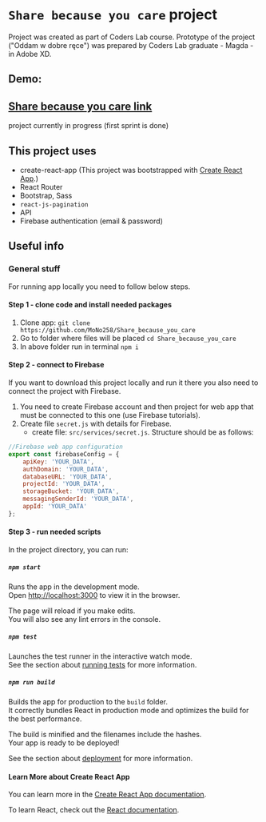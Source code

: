 # `Share because you care` project
Project was created as part of Coders Lab course. Prototype of the project ("Oddam w dobre ręce") was prepared by Coders Lab graduate - Magda - in Adobe XD.

## Demo:
## [Share because you care link](https://mono258.github.io/Share_because_you_care)
project currently in progress (first sprint is done)

## This project uses
* create-react-app (This project was bootstrapped with [Create React App](https://github.com/facebook/create-react-app).)
* React Router
* Bootstrap, Sass
* `react-js-pagination`
* API
* Firebase authentication (email & password)


## Useful info

### General stuff
For running app locally you need to follow below steps.

#### Step 1 - clone code and install needed packages
1. Clone app: `git clone https://github.com/MoNo258/Share_because_you_care`
2. Go to folder where files will be placed `cd Share_because_you_care`
3. In above folder run in terminal `npm i`

#### Step 2 - connect to Firebase
If you want to download this project locally and run it there you also need to connect the project with Firebase.
1. You need to create Firebase account and then project for web app that must be connected to this one (use Firebase tutorials).
2. Create file `secret.js` with details for Firebase.
    * create file: `src/services/secret.js`. Structure should be as follows:
```JavaScript
//Firebase web app configuration
export const firebaseConfig = {
    apiKey: 'YOUR_DATA',
    authDomain: 'YOUR_DATA',
    databaseURL: 'YOUR_DATA',
    projectId: 'YOUR_DATA',
    storageBucket: 'YOUR_DATA',
    messagingSenderId: 'YOUR_DATA',
    appId: 'YOUR_DATA'
};
```

#### Step 3 - run needed scripts

In the project directory, you can run:

##### `npm start`

Runs the app in the development mode.<br />
Open [http://localhost:3000](http://localhost:3000) to view it in the browser.

The page will reload if you make edits.<br />
You will also see any lint errors in the console.

##### `npm test`

Launches the test runner in the interactive watch mode.<br />
See the section about [running tests](https://facebook.github.io/create-react-app/docs/running-tests) for more information.

##### `npm run build`

Builds the app for production to the `build` folder.<br />
It correctly bundles React in production mode and optimizes the build for the best performance.

The build is minified and the filenames include the hashes.<br />
Your app is ready to be deployed!

See the section about [deployment](https://facebook.github.io/create-react-app/docs/deployment) for more information.

#### Learn More about Create React App

You can learn more in the [Create React App documentation](https://facebook.github.io/create-react-app/docs/getting-started).

To learn React, check out the [React documentation](https://reactjs.org/).
